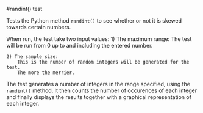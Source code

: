 #randint() test

Tests the Python method `randint()` to see whether or not it is skewed towards certain numbers. 

When run, the test take two input values:
    1) The maximum range:
        The test will be run from 0 up to and including the entered number.
    
    2) The sample size:
        This is the number of random integers will be generated for the test.
        The more the merrier.

The test generates a number of integers in the range specified, using the `randint()` method. It then counts the number of occurences of each integer and finally displays the results together with a graphical representation of each integer.